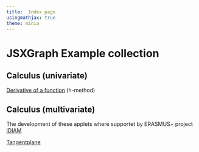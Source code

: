 ```yaml
---
title:  Index page
usingmathjax: true
theme: minia
---
```


# JSXGraph Example collection

## Calculus (univariate)

[Derivative of a function](./JSXGraphExamples/Calculus-Derivative.html) (h-method)

## Calculus (multivariate)
The development of these applets where supportet by ERASMUS+ project [IDIAM](idiamath.github.io)

[Tangentplane](./JSXGraphExamples/jsxhtml.html)